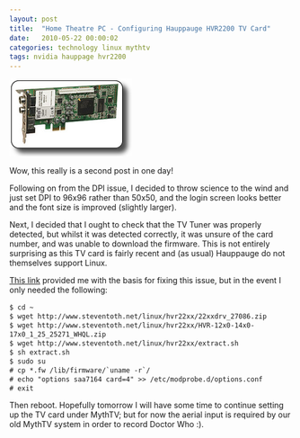 ```yaml
---
layout: post
title:  "Home Theatre PC - Configuring Hauppauge HVR2200 TV Card"
date:   2010-05-22 00:00:02
categories: technology linux mythtv
tags: nvidia hauppage hvr2200
---
```


<img src="/assets/hvr2200_board_s_200.jpg" class="image-right" alt="Hauppauge HVR2200">

Wow, this really is a second post in one day!

Following on from the DPI issue, I decided to throw science to the wind and just set DPI to 96x96 rather than 50x50, and the login screen looks better and the font size is improved (slightly larger).

<!--more-->

Next, I decided that I ought to check that the TV Tuner was properly detected, but whilst it was detected correctly, it was unsure of the card number, and was unable to download the firmware.  This is not entirely surprising as this TV card is fairly recent and (as usual) Hauppauge do not themselves support Linux.

[This link](http://ubuntuforums.org/showpost.php?p=9219191&postcount=212) provided me with the basis for fixing this issue, but in the event I only needed the following:

    $ cd ~
    $ wget http://www.steventoth.net/linux/hvr22xx/22xxdrv_27086.zip
    $ wget http://www.steventoth.net/linux/hvr22xx/HVR-12x0-14x0-17x0_1_25_25271_WHQL.zip
    $ wget http://www.steventoth.net/linux/hvr22xx/extract.sh
    $ sh extract.sh
    $ sudo su
    # cp *.fw /lib/firmware/`uname -r`/
    # echo "options saa7164 card=4" >> /etc/modprobe.d/options.conf
    # exit

Then reboot.  Hopefully tomorrow I will have some time to continue setting up the TV card under MythTV; but for now the aerial input is required by our old MythTV system in order to record Doctor Who :).

